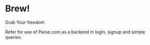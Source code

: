 # Brew!
Grab Your freedom

Refer for use of Parse.com as a backend in login, signup and simple queries.
